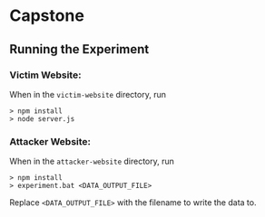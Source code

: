 # Capstone

## Running the Experiment

### Victim Website:

When in the `victim-website` directory, run

    > npm install
    > node server.js

### Attacker Website:

When in the `attacker-website` directory, run

    > npm install
    > experiment.bat <DATA_OUTPUT_FILE>

Replace `<DATA_OUTPUT_FILE>` with the filename to write the data to.